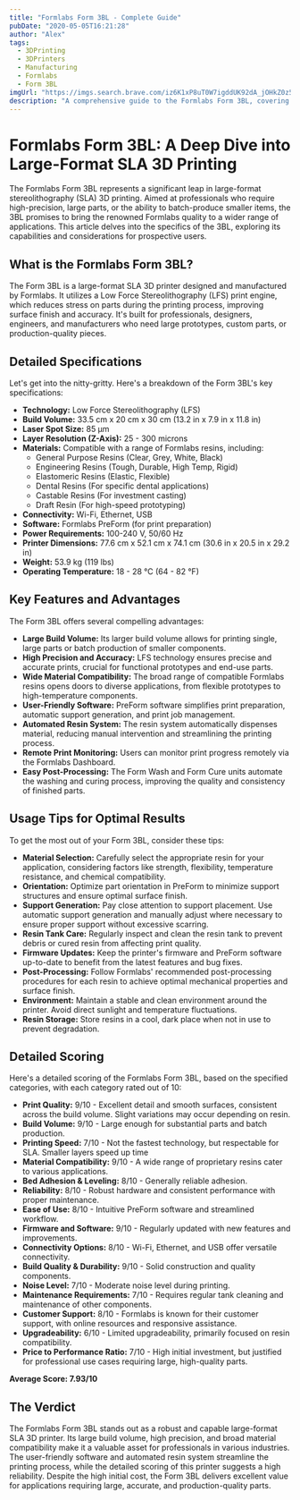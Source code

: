 ```yaml
---
title: "Formlabs Form 3BL - Complete Guide"
pubDate: "2020-05-05T16:21:28"
author: "Alex"
tags:
  - 3DPrinting
  - 3DPrinters
  - Manufacturing
  - Formlabs
  - Form 3BL
imgUrl: "https://imgs.search.brave.com/iz6K1xP8uT0W7igddUK92dA_jOHkZ0z5q9LDWe1xCyc/rs:fit:860:0:0:0/g:ce/aHR0cHM6Ly8zZGVl/LmF0L3dwLWNvbnRl/bnQvdXBsb2Fkcy8y/MDIwLzEwL0Zvcm1s/YWJzLWZvcm0tM2Js/LTNkLWRydWNrZXIt/a2F1ZmVuLXdpZW4t/b25saW5lLTQucG5n"
description: "A comprehensive guide to the Formlabs Form 3BL, covering specifications, usage tips, and comparisons with similar products."
---
```


# Formlabs Form 3BL: A Deep Dive into Large-Format SLA 3D Printing

The Formlabs Form 3BL represents a significant leap in large-format stereolithography (SLA) 3D printing. Aimed at professionals who require high-precision, large parts, or the ability to batch-produce smaller items, the 3BL promises to bring the renowned Formlabs quality to a wider range of applications. This article delves into the specifics of the 3BL, exploring its capabilities and considerations for prospective users.

## What is the Formlabs Form 3BL?

The Form 3BL is a large-format SLA 3D printer designed and manufactured by Formlabs.  It utilizes a Low Force Stereolithography (LFS) print engine, which reduces stress on parts during the printing process, improving surface finish and accuracy. It's built for professionals, designers, engineers, and manufacturers who need large prototypes, custom parts, or production-quality pieces.

## Detailed Specifications

Let's get into the nitty-gritty.  Here's a breakdown of the Form 3BL's key specifications:

*   **Technology:** Low Force Stereolithography (LFS)
*   **Build Volume:** 33.5 cm x 20 cm x 30 cm (13.2 in x 7.9 in x 11.8 in)
*   **Laser Spot Size:** 85 μm
*   **Layer Resolution (Z-Axis):** 25 - 300 microns
*   **Materials:** Compatible with a range of Formlabs resins, including:
    *   General Purpose Resins (Clear, Grey, White, Black)
    *   Engineering Resins (Tough, Durable, High Temp, Rigid)
    *   Elastomeric Resins (Elastic, Flexible)
    *   Dental Resins (For specific dental applications)
    *   Castable Resins (For investment casting)
    *   Draft Resin (For high-speed prototyping)
*   **Connectivity:** Wi-Fi, Ethernet, USB
*   **Software:** Formlabs PreForm (for print preparation)
*   **Power Requirements:** 100-240 V, 50/60 Hz
*   **Printer Dimensions:** 77.6 cm x 52.1 cm x 74.1 cm (30.6 in x 20.5 in x 29.2 in)
*   **Weight:** 53.9 kg (119 lbs)
*   **Operating Temperature:** 18 - 28 °C (64 - 82 °F)

## Key Features and Advantages

The Form 3BL offers several compelling advantages:

*   **Large Build Volume:** Its larger build volume allows for printing single, large parts or batch production of smaller components.
*   **High Precision and Accuracy:** LFS technology ensures precise and accurate prints, crucial for functional prototypes and end-use parts.
*   **Wide Material Compatibility:** The broad range of compatible Formlabs resins opens doors to diverse applications, from flexible prototypes to high-temperature components.
*   **User-Friendly Software:** PreForm software simplifies print preparation, automatic support generation, and print job management.
*   **Automated Resin System:** The resin system automatically dispenses material, reducing manual intervention and streamlining the printing process.
*   **Remote Print Monitoring:** Users can monitor print progress remotely via the Formlabs Dashboard.
*   **Easy Post-Processing:** The Form Wash and Form Cure units automate the washing and curing process, improving the quality and consistency of finished parts.

## Usage Tips for Optimal Results

To get the most out of your Form 3BL, consider these tips:

*   **Material Selection:** Carefully select the appropriate resin for your application, considering factors like strength, flexibility, temperature resistance, and chemical compatibility.
*   **Orientation:** Optimize part orientation in PreForm to minimize support structures and ensure optimal surface finish.
*   **Support Generation:** Pay close attention to support placement. Use automatic support generation and manually adjust where necessary to ensure proper support without excessive scarring.
*   **Resin Tank Care:** Regularly inspect and clean the resin tank to prevent debris or cured resin from affecting print quality.
*   **Firmware Updates:** Keep the printer's firmware and PreForm software up-to-date to benefit from the latest features and bug fixes.
*   **Post-Processing:** Follow Formlabs' recommended post-processing procedures for each resin to achieve optimal mechanical properties and surface finish.
*   **Environment:** Maintain a stable and clean environment around the printer. Avoid direct sunlight and temperature fluctuations.
*   **Resin Storage:** Store resins in a cool, dark place when not in use to prevent degradation.

## Detailed Scoring

Here's a detailed scoring of the Formlabs Form 3BL, based on the specified categories, with each category rated out of 10:

*   **Print Quality:** 9/10 - Excellent detail and smooth surfaces, consistent across the build volume. Slight variations may occur depending on resin.
*   **Build Volume:** 9/10 - Large enough for substantial parts and batch production.
*   **Printing Speed:** 7/10 - Not the fastest technology, but respectable for SLA. Smaller layers speed up time
*   **Material Compatibility:** 9/10 - A wide range of proprietary resins cater to various applications.
*   **Bed Adhesion & Leveling:** 8/10 - Generally reliable adhesion.
*   **Reliability:** 8/10 - Robust hardware and consistent performance with proper maintenance.
*   **Ease of Use:** 8/10 - Intuitive PreForm software and streamlined workflow.
*   **Firmware and Software:** 9/10 - Regularly updated with new features and improvements.
*   **Connectivity Options:** 8/10 - Wi-Fi, Ethernet, and USB offer versatile connectivity.
*   **Build Quality & Durability:** 9/10 - Solid construction and quality components.
*   **Noise Level:** 7/10 - Moderate noise level during printing.
*   **Maintenance Requirements:** 7/10 - Requires regular tank cleaning and maintenance of other components.
*   **Customer Support:** 8/10 - Formlabs is known for their customer support, with online resources and responsive assistance.
*   **Upgradeability:** 6/10 - Limited upgradeability, primarily focused on resin compatibility.
*   **Price to Performance Ratio:** 7/10 - High initial investment, but justified for professional use cases requiring large, high-quality parts.

**Average Score: 7.93/10**

## The Verdict

The Formlabs Form 3BL stands out as a robust and capable large-format SLA 3D printer. Its large build volume, high precision, and broad material compatibility make it a valuable asset for professionals in various industries. The user-friendly software and automated resin system streamline the printing process, while the detailed scoring of this printer suggests a high reliability. Despite the high initial cost, the Form 3BL delivers excellent value for applications requiring large, accurate, and production-quality parts.
